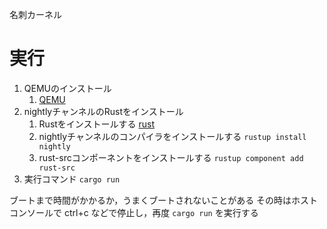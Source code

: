 名刺カーネル

# 実行
1. QEMUのインストール
   1. [QEMU](https://www.qemu.org/)
2. nightlyチャンネルのRustをインストール
   1. Rustをインストールする [rust](https://www.rust-lang.org/ja/tools/install)
   2. nightlyチャンネルのコンパイラをインストールする `rustup install nightly`
   3. rust-srcコンポーネントをインストールする `rustup component add rust-src`
3. 実行コマンド `cargo run`

ブートまで時間がかかるか，うまくブートされないことがある
その時はホストコンソールで ctrl+c などで停止し，再度 `cargo run` を実行する

